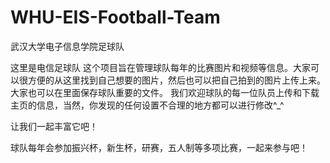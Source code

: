 # WHU-EIS-Football-Team
武汉大学电子信息学院足球队

这里是电信足球队
这个项目旨在管理球队每年的比赛图片和视频等信息。大家可以很方便的从这里找到自己想要的图片，然后也可以把自己拍到的图片上传上来。大家也可以在里面保存球队重要的文件。
我们欢迎球队的每一位队员上传和下载主页的信息，当然，你发现的任何设置不合理的地方都可以进行修改^_^

让我们一起丰富它吧！

球队每年会参加振兴杯，新生杯，研赛，五人制等多项比赛，一起来参与吧！
